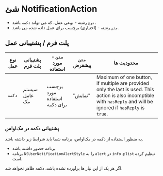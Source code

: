 # شئ NotificationAction

* `نوع` رشته - نوعی عمل، که می تواند `دکمه` باشد.
* `متن` رشته - (اختیاری) برچسب برای عمل داده شده می باشد.

## پلت فرم / پشتیبانی عمل

| نوع عمل | پشتیبانی پلت فرم | `متن` - مورد استفاده         | `متن` پیشفرض | محدودیت ها                                                                                                                                                          |
| ------- | ---------------- | ---------------------------- | ------------ | ------------------------------------------------------------------------------------------------------------------------------------------------------------------- |
| `دکمه`  | سیستم عامل مک    | برچسب مورد استفاده برای دکمه | "نمایش"      | Maximum of one button, if multiple are provided only the last is used. This action is also incomptible with `hasReply` and will be ignored if `hasReply` is `true`. |

### پشتیبانی دکمه در مک‌اواس

به منظور استفاده از دکمه در مک‌اواس، برنامه شما باید شرایط زیر داشته باشد.

* برنامه حضور داشته باشد
* برنامه `NSUserNotificationAlertStyle` را به `alert` در `info.plist` تنظیم کرده است.

اگر هر یک از این نیاز ها برآورده نشده باشد، دکمه ظاهر نخواهد شد.
